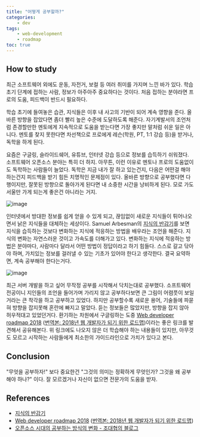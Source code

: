 ```yaml
---
title: "어떻게 공부할까?"
categories:
    - dev
tags:
    - web-development
    - roadmap
toc: true
---
```


## How to study

최근 소프트웨어 외에도 운동, 자전거, 보컬 등 여러 취미를 가지며 느낀 바가 있다. 학습 초기 단계에 접하는 사람, 정보가 아주아주 중요하다는 것이다. 처음 접하는 분야라면 프로의 도움, 피드백이 반드시 필요하다.

학습 초기에 들여놓은 습관, 지식들은 이후 내 사고의 기반이 되어 계속 영향을 준다. 올바른 방향을 잡았다면 좀더 빨리 높은 수준에 도달하도록 해준다. 자기계발서의 조언처럼 존경할만한 멘토에게 지속적으로 도움을 받는다면 가장 좋지만 말처럼 쉬운 일은 아니다. 멘토를 찾지 못한다면 차선책으로 프로에게 레슨(학원, PT, 1:1 강습 등)을 받거나, 독학을 하게 된다.

요즘은 구글링, 슬라이드쉐어, 유튜브, 인터넷 강습 등으로 정보를 습득하기 쉬워졌다. 소프트웨어 오픈소스 분야는 특히 더 하지. 아무튼, 이런 이유로 멘토나 프로의 도움없이도 독학하는 사람들이 늘었다. 독학은 지금 내가 잘 하고 있는건지, 다음은 어떤걸 해야 하는건지 피드백을 받기 힘든 치명적인 문제점이 있다. 올바른 방향으로 공부했다면 다행이지만, 잘못된 방향으로 돌아가게 된다면 내 소중한 시간을 낭비하게 된다. 모로 가도 서울만 가게 되는게 좋은건 아니라는 거지.

![image](https://user-images.githubusercontent.com/4952571/45587053-364c9e00-b93b-11e8-8ee4-8e8ebbe44b07.png)

인터넷에서 방대한 정보를 쉽게 얻을 수 있게 되고, 끊임없이 새로운 지식들이 튀어나오면서 낡은 지식들을 대체하는 세상이다. Samuel Arbesman의 [지식의 반감기](http://www.yes24.com/24/goods/14563676?scode=032&OzSrank=1)를 보면 지식을 습득하는 것보다 변화하는 지식에 적응하는 방법을 배우라는 조언을 해준다. 지식의 변화는 자연스러운 것이고 가속도를 더해가고 있다. 변화하는 지식에 적응하는 방법은 분야마다, 사람마다 달라서 어떤 방법이 정답이라고 하기 힘들다. 스스로 갈고 닦아야 하며, 가치있는 정보를 걸러낼 수 있는 기초가 있어야 한다고 생각한다. 결국 요약하면, 계속 공부해야 한다는거다.

![image](https://user-images.githubusercontent.com/4952571/45587065-511f1280-b93b-11e8-9455-3dc31a05b93c.png)

최근 서버 개발을 하고 싶어 무작정 공부를 시작해서 닥치는대로 공부했다. 소프트웨어 전공이니 지인들의 조언을 들어가며 가리지 않고 공부하다보면 큰 그림이 어렴풋이 보일거라는 큰 착각을 하고 공부하고 있었다. 하지만 공부할수록 새로운 용어, 기술들에 파묻혀 방향을 잡지못해 혼란에 빠지고 말았다. 듣는 정보들은 많았지만, 방향을 잡지 않아 허우적대고 있었던거다. 환기하는 차원에서 구글링하는 도중 [Web developer roadmap 2018](https://github.com/kamranahmedse/developer-roadmap) ([번역본: 2018년 웹 개발자가 되기 위한 로드맵](https://github.com/devJang/developer-roadmap))이라는 좋은 링크를 발견해서 공유해본다. 위 링크에도 나오지 않은 더 학습해야 하는 내용들이 있지만, 아무것도 모르고 시작하는 사람들에게 최소한의 가이드라인으로 가치가 있다고 본다.

## Conclusion

"무엇을 공부하자!" 보다 중요한건 "그것의 의미는 정확하게 무엇인가? 그것을 왜 공부해야 하나?" 이다. 잘 모르겠거나 자신이 없으면 전문가의 도움을 받자.

## References

- [지식의 반감기](http://www.yes24.com/24/goods/14563676?scode=032&OzSrank=1)
- [Web developer roadmap 2018](https://github.com/kamranahmedse/developer-roadmap) ([번역본: 2018년 웹 개발자가 되기 위한 로드맵](https://github.com/devJang/developer-roadmap))
- [오픈소스 시대의 공부하는 방식의 변화 - 조대협의 블로그](http://bcho.tistory.com/873)
